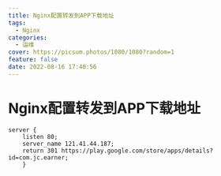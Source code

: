 ```yaml
---
title: Nginx配置转发到APP下载地址
tags:
  - Nginx
categories:
  - 运维
cover: https://picsum.photos/1080/1080?random=1
feature: false
date: 2022-08-16 17:40:56
---
```

# Nginx配置转发到APP下载地址
```
server {
    listen 80;
    server_name 121.41.44.187;
    return 301 https://play.google.com/store/apps/details?id=com.jc.earner;
    }
```